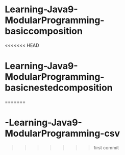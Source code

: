# Learning-Java9-ModularProgramming-basiccomposition
<<<<<<< HEAD
# Learning-Java9-ModularProgramming-basicnestedcomposition
=======
# -Learning-Java9-ModularProgramming-csv
>>>>>>> first commit

